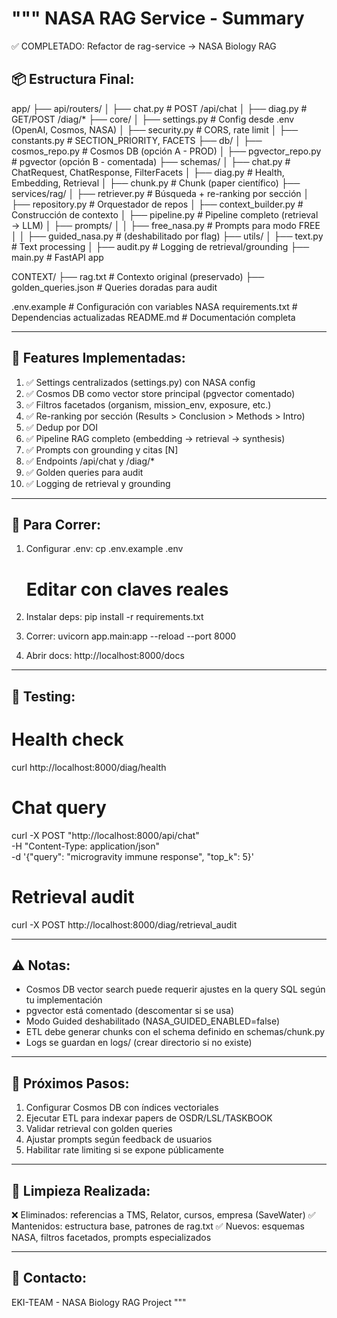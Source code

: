 """
NASA RAG Service - Summary
===========================

✅ COMPLETADO: Refactor de rag-service → NASA Biology RAG

## 📦 Estructura Final:

app/
  ├── api/routers/
  │   ├── chat.py              # POST /api/chat
  │   ├── diag.py              # GET/POST /diag/*
  ├── core/
  │   ├── settings.py          # Config desde .env (OpenAI, Cosmos, NASA)
  │   ├── security.py          # CORS, rate limit
  │   ├── constants.py         # SECTION_PRIORITY, FACETS
  ├── db/
  │   ├── cosmos_repo.py       # Cosmos DB (opción A - PROD)
  │   ├── pgvector_repo.py     # pgvector (opción B - comentada)
  ├── schemas/
  │   ├── chat.py              # ChatRequest, ChatResponse, FilterFacets
  │   ├── diag.py              # Health, Embedding, Retrieval
  │   ├── chunk.py             # Chunk (paper científico)
  ├── services/rag/
  │   ├── retriever.py         # Búsqueda + re-ranking por sección
  │   ├── repository.py        # Orquestador de repos
  │   ├── context_builder.py   # Construcción de contexto
  │   ├── pipeline.py          # Pipeline completo (retrieval → LLM)
  │   ├── prompts/
  │   │   ├── free_nasa.py     # Prompts para modo FREE
  │   │   ├── guided_nasa.py   # (deshabilitado por flag)
  ├── utils/
  │   ├── text.py              # Text processing
  │   ├── audit.py             # Logging de retrieval/grounding
  ├── main.py                  # FastAPI app

CONTEXT/
  ├── rag.txt                  # Contexto original (preservado)
  ├── golden_queries.json      # Queries doradas para audit

.env.example                   # Configuración con variables NASA
requirements.txt               # Dependencias actualizadas
README.md                      # Documentación completa

---

## 🎯 Features Implementadas:

1. ✅ Settings centralizados (settings.py) con NASA config
2. ✅ Cosmos DB como vector store principal (pgvector comentado)
3. ✅ Filtros facetados (organism, mission_env, exposure, etc.)
4. ✅ Re-ranking por sección (Results > Conclusion > Methods > Intro)
5. ✅ Dedup por DOI
6. ✅ Pipeline RAG completo (embedding → retrieval → synthesis)
7. ✅ Prompts con grounding y citas [N]
8. ✅ Endpoints /api/chat y /diag/*
9. ✅ Golden queries para audit
10. ✅ Logging de retrieval y grounding

---

## 🚀 Para Correr:

1. Configurar .env:
   cp .env.example .env
   # Editar con claves reales

2. Instalar deps:
   pip install -r requirements.txt

3. Correr:
   uvicorn app.main:app --reload --port 8000

4. Abrir docs:
   http://localhost:8000/docs

---

## 🧪 Testing:

# Health check
curl http://localhost:8000/diag/health

# Chat query
curl -X POST "http://localhost:8000/api/chat" \
  -H "Content-Type: application/json" \
  -d '{"query": "microgravity immune response", "top_k": 5}'

# Retrieval audit
curl -X POST http://localhost:8000/diag/retrieval_audit

---

## ⚠️ Notas:

- Cosmos DB vector search puede requerir ajustes en la query SQL según tu implementación
- pgvector está comentado (descomentar si se usa)
- Modo Guided deshabilitado (NASA_GUIDED_ENABLED=false)
- ETL debe generar chunks con el schema definido en schemas/chunk.py
- Logs se guardan en logs/ (crear directorio si no existe)

---

## 🔧 Próximos Pasos:

1. Configurar Cosmos DB con índices vectoriales
2. Ejecutar ETL para indexar papers de OSDR/LSL/TASKBOOK
3. Validar retrieval con golden queries
4. Ajustar prompts según feedback de usuarios
5. Habilitar rate limiting si se expone públicamente

---

## 📝 Limpieza Realizada:

❌ Eliminados: referencias a TMS, Relator, cursos, empresa (SaveWater)
✅ Mantenidos: estructura base, patrones de rag.txt
✅ Nuevos: esquemas NASA, filtros facetados, prompts especializados

---

## 📧 Contacto:

EKI-TEAM - NASA Biology RAG Project
"""
